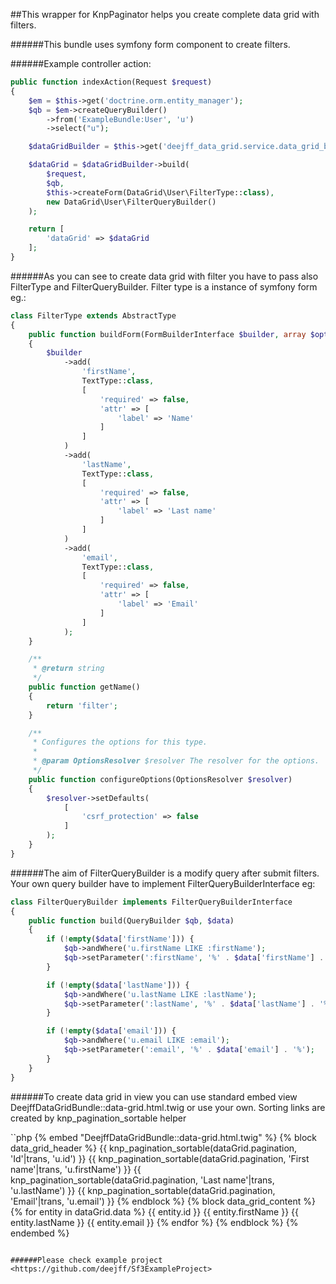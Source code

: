 ##This wrapper for KnpPaginator helps you create complete data grid with filters.

######This bundle uses symfony form component to create filters.

######Example controller action:

```php
public function indexAction(Request $request)
{
    $em = $this->get('doctrine.orm.entity_manager');
    $qb = $em->createQueryBuilder()
        ->from('ExampleBundle:User', 'u')
        ->select("u");

    $dataGridBuilder = $this->get('deejff_data_grid.service.data_grid_builder');

    $dataGrid = $dataGridBuilder->build(
        $request,
        $qb,
        $this->createForm(DataGrid\User\FilterType::class),
        new DataGrid\User\FilterQueryBuilder()
    );

    return [
        'dataGrid' => $dataGrid
    ];
}
```

######As you can see to create data grid with filter you have to pass also FilterType and FilterQueryBuilder. Filter type is a instance of symfony form eg.:

```php
class FilterType extends AbstractType
{
    public function buildForm(FormBuilderInterface $builder, array $options)
    {
        $builder
            ->add(
                'firstName',
                TextType::class,
                [
                    'required' => false,
                    'attr' => [
                        'label' => 'Name'
                    ]
                ]
            )
            ->add(
                'lastName',
                TextType::class,
                [
                    'required' => false,
                    'attr' => [
                        'label' => 'Last name'
                    ]
                ]
            )
            ->add(
                'email',
                TextType::class,
                [
                    'required' => false,
                    'attr' => [
                        'label' => 'Email'
                    ]
                ]
            );
    }

    /**
     * @return string
     */
    public function getName()
    {
        return 'filter';
    }

    /**
     * Configures the options for this type.
     *
     * @param OptionsResolver $resolver The resolver for the options.
     */
    public function configureOptions(OptionsResolver $resolver)
    {
        $resolver->setDefaults(
            [
                'csrf_protection' => false
            ]
        );
    }
}
```

######The aim of FilterQueryBuilder is a modify query after submit filters. Your own query builder have to implement FilterQueryBuilderInterface eg:

```php
class FilterQueryBuilder implements FilterQueryBuilderInterface
{
    public function build(QueryBuilder $qb, $data)
    {
        if (!empty($data['firstName'])) {
            $qb->andWhere('u.firstName LIKE :firstName');
            $qb->setParameter(':firstName', '%' . $data['firstName'] . '%');
        }

        if (!empty($data['lastName'])) {
            $qb->andWhere('u.lastName LIKE :lastName');
            $qb->setParameter(':lastName', '%' . $data['lastName'] . '%');
        }

        if (!empty($data['email'])) {
            $qb->andWhere('u.email LIKE :email');
            $qb->setParameter(':email', '%' . $data['email'] . '%');
        }
    }
}
```

######To create data grid in view you can use standard embed view DeejffDataGridBundle::data-grid.html.twig or use your own. Sorting links are created by knp_pagination_sortable helper

``php
{% embed "DeejffDataGridBundle::data-grid.html.twig" %}
    {% block data_grid_header %}
        <tr>
            <th>{{ knp_pagination_sortable(dataGrid.pagination, 'Id'|trans, 'u.id') }}</th>
            <th>{{ knp_pagination_sortable(dataGrid.pagination, 'First name'|trans, 'u.firstName') }}</th>
            <th>{{ knp_pagination_sortable(dataGrid.pagination, 'Last name'|trans, 'u.lastName') }}</th>
            <th>{{ knp_pagination_sortable(dataGrid.pagination, 'Email'|trans, 'u.email') }}</th>
        </tr>
    {% endblock %}
    {% block data_grid_content %}
        {% for entity in dataGrid.data %}
            <tr>
                <td>{{ entity.id }}</td>
                <td>{{ entity.firstName }}</td>
                <td>{{ entity.lastName }}</td>
                <td>{{ entity.email }}</td>
            </tr>
        {% endfor %}
    {% endblock %}
{% endembed %}
```

######Please check example project <https://github.com/deejff/Sf3ExampleProject>



